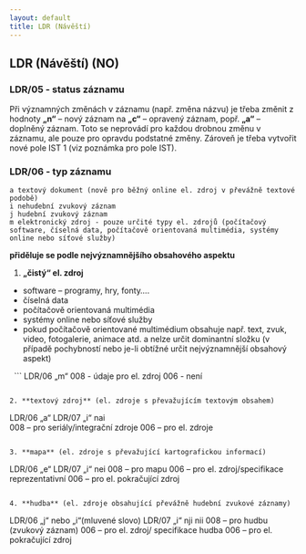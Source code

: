 ```yaml
---
layout: default
title: LDR (Návěští)
---
```


## LDR (Návěští) (NO)

### LDR/05 - status záznamu
Při významných změnách v záznamu (např. změna názvu) je třeba změnit z hodnoty **„n“** – nový záznam na **„c“** – opravený záznam, popř. **„a“** – doplněný záznam. Toto se neprovádí pro každou drobnou změnu v záznamu, ale pouze pro opravdu podstatné změny. Zároveň je třeba vytvořit nové pole IST 1 (viz poznámka pro pole IST).

### LDR/06 - typ záznamu

```
a textový dokument (nově pro běžný online el. zdroj v převážně textové podobě)
i nehudební zvukový záznam
j hudební zvukový záznam
m elektronický zdroj - pouze určité typy el. zdrojů (počítačový software, číselná data, počítačově orientovaná multimédia, systémy online nebo síťové služby)
```

**přiděluje se podle nejvýznamnějšího obsahového aspektu**

1. **„čistý“ el. zdroj**
  * software – programy, hry, fonty….
  * číselná data
  * počítačově orientovaná multimédia
  * systémy online nebo síťové služby
  * pokud počítačově orientované multimédium obsahuje např. text, zvuk, video, fotogalerie, animace atd. a nelze určit dominantní složku (v případě pochybností nebo je-li obtížné určit nejvýznamnější obsahový aspekt)


&nbsp;&nbsp;```
LDR/06 „m“
008 - údaje pro el. zdroj
006 - není
```

2. **textový zdroj** (el. zdroje s převažujícím textovým obsahem)
```
LDR/06 „a“
LDR/07 „i“   nai     
008 – pro seriály/integrační zdroje
006 – pro el. zdroje
```

3. **mapa** (el. zdroje s převažující kartografickou informací)
```
LDR/06 „e“
LDR/07 „i“      nei
008 – pro mapu
006 – pro el. zdroj/specifikace reprezentativní
006 – pro el. pokračující zdroj
```

4. **hudba** (el. zdroje obsahující převážně hudební zvukové záznamy)
```
LDR/06 „j“ nebo „i“(mluvené slovo)
LDR/07 „i“      nji nii
008 – pro hudbu (zvukový záznam)
006 – pro el. zdroj/ specifikace hudba
006 – pro el. pokračující zdroj
```
